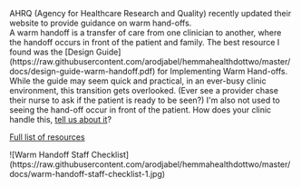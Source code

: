 
<div class="row">
<div class="col-xs-12 article-one-title">
AHRQ (Agency for Healthcare Research and Quality) recently updated their website to provide guidance on warm hand-offs. 
</div>
<div class="col-sm-12 col-md-6 article-one-body">
A warm handoff is a transfer of care from one clinician to another, where the handoff occurs in front of the patient and family. The best resource I found was the [Design Guide](https://raw.githubusercontent.com/arodjabel/hemmahealthdottwo/master/docs/design-guide-warm-handoff.pdf) for Implementing Warm Hand-offs. While the guide may seem quick and practical, in an ever-busy clinic environment, this transition gets overlooked. (Ever see a provider chase their nurse to ask if the patient is ready to be seen?) I'm also not used to seeing the hand-off occur in front of the patient. How does your clinic handle this, <a href="/contact-us" >tell us about it</a>? 

<p><a href="https://www.ahrq.gov/professionals/quality-patient-safety/patient-family-engagement/pfeprimarycare/interventions.html">Full list of resources</a></p>
</div>

<div class="col-sm-12 col-md-6 article-one-image">
![Warm Handoff Staff Checklist](https://raw.githubusercontent.com/arodjabel/hemmahealthdottwo/master/docs/warm-handoff-staff-checklist-1.jpg)
</div>
</div>
